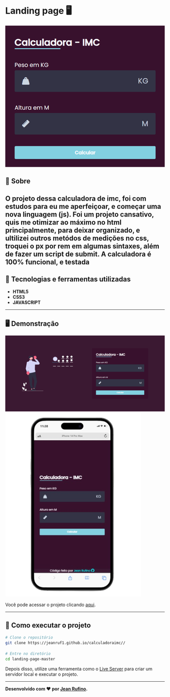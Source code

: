 # Landing page 🖥
<p align="center">
<img src="./assets/images/imc.png" alt="Landing page" title="Landing page">
</p>

## 📖 Sobre   
O projeto dessa calculadora de imc, foi com estudos para eu me aperfeiçoar, e começar uma nova linguagem (js). Foi um projeto cansativo, quis me otimizar ao máximo no html principalmente, para deixar organizado, e ultilizei outros metódos de medições no css, troquei o px por rem em algumas sintaxes, além de fazer um script de submit. A calculadora é 100% funcional, e testada
---

## 🚀 Tecnologias e ferramentas utilizadas
 - **HTML5**
 - **CSS3**
 - **JAVASCRIPT**

---

## 🖥️ Demonstração

<img src="./assets/images/desktop.png" alt="Landing page" title="Landing page">
<img src="./assets/images/mobile.png" alt="Landing page" title="Landing page">

Você pode acessar o projeto clicando [aqui](https://jeanruf1.github.io/clipboard-landing-page-master/).

---

## 🔧 Como executar o projeto

```bash
# Clone o repositório
git clone https://jeanruf1.github.io/calculadoraimc//

# Entre no diretório
cd landing-page-master
```
Depois disso, utilize uma ferramenta como o [Live Server](https://marketplace.visualstudio.com/items?itemName=ritwickdey.LiveServer) para criar um servidor local e executar o projeto.

----

**Desenvolvido com ❤️ por [Jean Rufino](https://github.com/jeanruf1/).**
